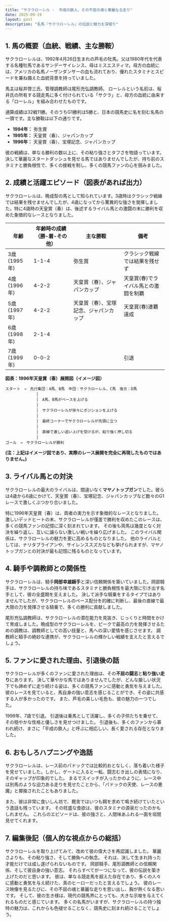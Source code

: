 ```yaml
---
title: "サクラローレル -  平成の鉄人、その不屈の魂と華麗なる走り"
date: 2025-09-19
layout: post
description: "名馬『サクラローレル』の伝説と魅力を深堀り"
---
```


## 1. 馬の概要（血統、戦績、主な勝鞍）

サクラローレルは、1992年4月26日生まれの芦毛の牡馬。父は1980年代を代表する名種牡馬であるサンデーサイレンス、母はミスエスティマ。母方の血統には、アメリカの名馬ノーザンダンサーの血も流れており、優れたスタミナとスピードを兼ね備えた血統背景を持っていました。

馬主は桜井啓三氏、管理調教師は尾形充弘調教師。  ローレルという名前は、桜井氏の所有する競走馬に多く付けられている「サクラ」と、母方の血統に由来する「ローレル」を組み合わせたものです。

通算成績は32戦11勝。そのうちG1勝利は5勝と、日本の競馬史に名を刻む名馬の一頭です。主な勝鞍は以下の通りです。

* **1994年：**  弥生賞
* **1995年：**  天皇賞（春）、ジャパンカップ
* **1996年：**  天皇賞（春）、宝塚記念、ジャパンカップ


彼の戦績は、単なる勝利の数以上に、その粘り強さとタフさを物語っています。  決して華麗なスタートダッシュを見せる馬ではありませんでしたが、持ち前のスタミナと勝負根性で、多くの接戦を制し、多くの競馬ファンの心を掴みました。


## 2. 成績と活躍エピソード（図表があれば出力）

サクラローレルは、晩成型の馬として知られています。3歳時はクラシック戦線では結果を残せませんでしたが、4歳になってから驚異的な強さを発揮しました。特に4歳時の天皇賞（春）は、後述するライバル馬との激闘の末に勝利を収めた象徴的なレースとなりました。

| 年齢 | 年齢時の成績（勝-着-その他） | 主な勝鞍 | 備考 |
|---|---|---|---|
| 3歳(1995年) | 1-1-4 | 弥生賞 | クラシック戦線では結果を残せず |
| 4歳(1996年) | 4-2-2 | 天皇賞（春）、ジャパンカップ | 天皇賞(春)でライバル馬との激闘を制覇 |
| 5歳(1997年) | 4-2-2 | 天皇賞（春）、宝塚記念、ジャパンカップ | 天皇賞(春)連覇達成 |
| 6歳(1998年) | 2-1-4 |  |  |
| 7歳(1999年) | 0-0-2 |  |  引退 |

**図表：1996年天皇賞（春）展開図（イメージ図）**

```
スタート　→　先行集団：A馬、B馬　中団：サクラローレル、C馬　後方：D馬
     　       │ 
     　       │　A馬、B馬がペースを上げる
     　       │
     　       │　サクラローレルが徐々にポジションを上げる
     　       │
     　       │　最終コーナーでサクラローレルが先頭に立つ
     　       │
     　       │　直線で激しい追い上げを受けるが、粘り強く押し切る
     　       │
ゴール　→　サクラローレルが勝利
```

**(注：上記はイメージ図であり、実際のレース展開を完全に再現したものではありません。)**


## 3. ライバル馬との対決

サクラローレルの最大のライバルは、間違いなく**マヤノトップガン**でした。彼らは4歳から6歳にかけて、天皇賞（春）、宝塚記念、ジャパンカップなど数々のG1レースで激しくぶつかり合いました。

特に1996年天皇賞（春）は、両者の実力を示す象徴的なレースとなりました。激しいデッドヒートの末、サクラローレルが僅差で勝利を収めたこのレースは、多くの競馬ファンの記憶に深く刻まれています。  その後も両馬は幾度となく対決を繰り返し、互いに譲らない激しい戦いを繰り広げました。  このライバル関係は、サクラローレルの魅力を更に高めるものとなりました。  他のライバルとしては、ナリタブライアンや、サイレンススズカなども挙げられますが、マヤノトップガンとの対決が最も記憶に残るものとなっています。


## 4. 騎手や調教師との関係性

サクラローレルは、騎手**岡部幸雄騎手**と深い信頼関係を築いていました。岡部騎手は、サクラローレルの持ち味であるスタミナと勝負根性を最大限に引き出す名手として、彼の全盛期を支えました。  決して派手な騎乗をするタイプではありませんでしたが、サクラローレルのペース配分を的確に判断し、最後の直線で最大限の力を発揮させる騎乗で、多くの勝利に貢献しました。


尾形充弘調教師は、サクラローレルの潜在能力を見抜き、じっくりと時間をかけて育成しました。晩成型のサクラローレルを、ピークで最高の力を発揮させるための調教は、調教師としての高い技量と、馬への深い愛情を感じさせます。  調教師と騎手の絶妙な連携が、サクラローレルの輝かしい戦績を支えたと言えるでしょう。


## 5. ファンに愛された理由、引退後の話

サクラローレルが多くのファンに愛された理由は、その**不屈の闘志**と**粘り強い走り**にあります。  決して華やかな馬ではありませんでしたが、どんな厳しい状況下でも諦めずに走り続ける姿は、多くの競馬ファンに感動と勇気を与えました。  彼のレースを見ていると、馬自身の強い意志を感じることができ、その姿に共感する人が多かったのです。  また、芦毛の美しい毛色も、彼の魅力の一つでした。

1999年、7歳で引退。  引退後は乗馬として活躍し、多くの子供たちを乗せて、その穏やかな性格と優しさを見せつけました。  引退後も、多くのファンから慕われ続け、まさに「平成の鉄人」と呼ぶに相応しい、長く愛される存在となりました。


## 6. おもしろハプニングや逸話

サクラローレルは、レース前のパドックでは比較的おとなしく、落ち着いた様子を見せていました。しかし、ゲートに入ると一転、闘志むき出しの表情になり、そのギャップが印象的でした。  まるでスイッチが入ったかのように、レース中は別馬のような迫力ある走りを見せたことから、「パドックの天使、レースの悪魔」と揶揄されたこともありました。


また、彼は非常に食いしん坊で、厩舎ではいつも餌を求めて鳴き続けていたという逸話も残っています。  その旺盛な食欲は、彼のスタミナの源泉だったのかもしれません。  これらのエピソードは、彼の強さと、人間味あふれる一面を垣間見せてくれます。


## 7. 編集後記（個人的な視点からの総括）

サクラローレルを取り上げてみて、改めて彼の偉大さを再認識しました。  華麗さよりも、その粘り強さ、そして勝負への執念。  それは、決して生まれ持った才能だけでは成し遂げられないものです。  岡部騎手、尾形調教師との信頼関係、そして彼自身の強い意志。  それらすべてが一つになって、彼の伝説を築き上げたのだと思います。  彼は、単なる競走馬を超えた存在であり、多くの人々に感動と勇気を与え続けた、真のヒーローだったと言えるでしょう。  彼のレース映像を見るたびに、その不屈の魂と華麗な走りを思い出し、胸が熱くなる思いです。  そして、彼の生き様は、現代の競馬界にとっても、大きな示唆を与えてくれるものだと感じています。  多くの名馬がいますが、サクラローレルの持つ独特の魅力は、これからも色褪せることなく、競馬史に刻まれ続けることでしょう。
